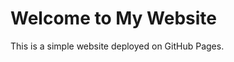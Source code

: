 <html lang="en">
<head>
    <meta charset="UTF-8">
    <meta name="viewport" content="width=device-width, initial-scale=1.0">
    <title>My Website</title>
    <link rel="stylesheet" href="styles.css">
</head>
<body>
    <h1>Welcome to My Website</h1>
    <p>This is a simple website deployed on GitHub Pages.</p>
    <script src="script.js"></script>
</body>
</html>

